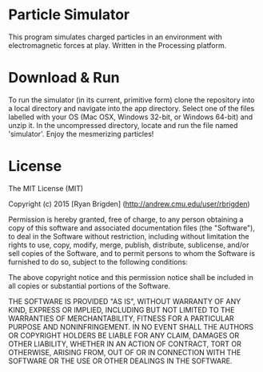 # Particle Simulator
This program simulates charged particles in an environment with electromagnetic forces at play. 
Written in the Processing platform. 

# Download & Run
To run the simulator (in its current, primitive form) clone the repository into a local directory and navigate
into the app directory. Select one of the files labelled with your OS (Mac OSX, Windows 32-bit, or Windows 64-bit)
and unzip it. In the uncompressed directory, locate and run the file named 'simulator'. Enjoy the mesmerizing particles!

# License
The MIT License (MIT)
 
Copyright (c) 2015 [Ryan Brigden] (http://andrew.cmu.edu/user/rbrigden)

Permission is hereby granted, free of charge, to any person obtaining a copy
of this software and associated documentation files (the "Software"), to deal
in the Software without restriction, including without limitation the rights
to use, copy, modify, merge, publish, distribute, sublicense, and/or sell
copies of the Software, and to permit persons to whom the Software is
furnished to do so, subject to the following conditions:

The above copyright notice and this permission notice shall be included in
all copies or substantial portions of the Software.

THE SOFTWARE IS PROVIDED "AS IS", WITHOUT WARRANTY OF ANY KIND, EXPRESS OR
IMPLIED, INCLUDING BUT NOT LIMITED TO THE WARRANTIES OF MERCHANTABILITY,
FITNESS FOR A PARTICULAR PURPOSE AND NONINFRINGEMENT. IN NO EVENT SHALL THE
AUTHORS OR COPYRIGHT HOLDERS BE LIABLE FOR ANY CLAIM, DAMAGES OR OTHER
LIABILITY, WHETHER IN AN ACTION OF CONTRACT, TORT OR OTHERWISE, ARISING FROM,
OUT OF OR IN CONNECTION WITH THE SOFTWARE OR THE USE OR OTHER DEALINGS IN
THE SOFTWARE.
